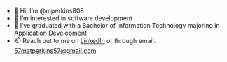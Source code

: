 - 👋 Hi, I’m @mperkins808
- 👀 I’m interested in software development
- 🌱 I’ve graduated with a Bachelor of Information Technology majoring in Application Development
- 📫 Reach out to me on [LinkedIn](https://www.linkedin.com/in/mat-perkins-7a503a182/) or through email. 57matperkins57@gmail.com
<!---
mperkins808/mperkins808 is a ✨ special ✨ repository because its `README.md` (this file) appears on your GitHub profile.
You can click the Preview link to take a look at your changes.
--->

